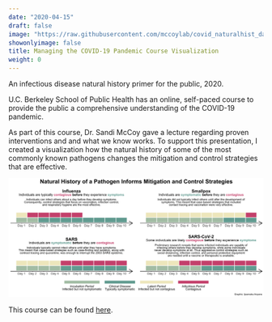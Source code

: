 ```yaml
---
date: "2020-04-15"
draft: false
image: "https://raw.githubusercontent.com/mccoylab/covid_naturalhist_dataviz_2020/master/natural_history_infographic_v2.png"
showonlyimage: false
title: Managing the COVID-19 Pandemic Course Visualization
weight: 0
---
```


An infectious disease natural history primer for the public, 2020.
<!--more-->

U.C. Berkeley School of Public Health has an online, self-paced course to provide the public a comprehensive understanding of the COVID-19 pandemic.  

As part of this course, Dr. Sandi McCoy gave a lecture regarding proven interventions and and what we know works. To support this presentation, I created a visualization how the natural history of some of the most commonly known pathogens changes the mitigation and control strategies that are effective.

![COVID-19](https://raw.githubusercontent.com/mccoylab/covid_naturalhist_dataviz_2020/master/natural_history_infographic_v2.png)

This course can be found [here](https://berkeleyphw.catalog.instructure.com/courses/managing-the-covid-19-pandemic). 

